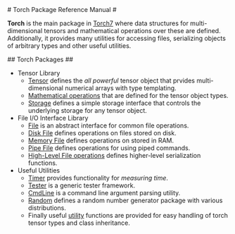 <a name="torch.reference.dok"/>
# Torch Package Reference Manual #

__Torch__ is the main package in [Torch7](http://torch.ch) where data
structures for multi-dimensional tensors and mathematical operations
over these are defined. Additionally, it provides many utilities for
accessing files, serializing objects of arbitrary types and other
useful utilities.

<a name="torch.reference.dok"/>
## Torch Packages ##

  * Tensor Library
    * [Tensor](Tensor) defines the _all powerful_ tensor object that prvides multi-dimensional numerical arrays with type templating.
    * [Mathematical operations](maths) that are defined for the tensor object types.
    * [Storage](Storage) defines a simple storage interface that controls the underlying storage for any tensor object.
  * File I/O Interface Library
    * [File](File) is an abstract interface for common file operations.
    * [Disk File](DiskFile) defines operations on files stored on disk.
    * [Memory File](MemoryFile) defines operations on stored in RAM.
    * [Pipe File](PipeFile) defines operations for using piped commands.
    * [High-Level File operations](serialization) defines higher-level serialization functions.
  * Useful Utilities
    * [Timer](Timer) provides functionality for _measuring time_.
    * [Tester](Tester) is a generic tester framework.
    * [CmdLine](CmdLine) is a command line argument parsing utility.
    * [Random](Random) defines a random number generator package with various distributions.
    * Finally useful [utility](Utility) functions are provided for easy handling of torch tensor types and class inheritance.

